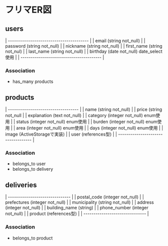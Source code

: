 # フリマER図

## users

| ---------------------------------------- |
| email (string not_null)                  |
| password (string not_null)               |
| nickname (string not_null)               |
| first_name (string not_nul)              |
| last_name (string not_null)              |
| birthday (date not_null) date_select使用  |
| ---------------------------------------- |

### Association
* has_many products


## products

| ----------------------------------- |
| name (string not_null)              |
| price (string not_null              |
| explanation (text not_null)         |
| category (integer not_null) enum使用 | 
| status (integer not_null) enum使用   |
| burden (integer not_null) enum使用   |
| area (integer not_null) enum使用     |
| days (integer not_null) enum使用     |
| image (ActiveStorageで実装)          |
| user (references型)                  | 
| ----------------------------------- |

### Association
* belongs_to user
* belongs_to delivery


## deliveries

| ------------------------------- |
| postal_code (integer not_null)  |
| prefectures (integer not_null)  |
| municipality (string not_null)  |
| address (integer not_null)      |
| building_name (string)          |
| phone_number (integer not_null) | 
| product (references型)           |
| ------------------------------- |

### Association
* belongs_to product

